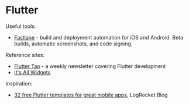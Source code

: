 # Flutter

Useful tools:

- [Fastlane](https://fastlane.tools/) - build and deployment automation for iOS
  and Android. Beta builds, automatic screenshots, and code signing.

Reference sites:

- [Flutter Tap](https://fluttertap.com/?utm_source=wiki.brianturchyn.net) - a
  weekly newsletter covering Flutter development
- [It's All Widgets](https://itsallwidgets.com/)

Inspiration:

- [32 free Flutter templates for great mobile
  apps](https://blog.logrocket.com/32-free-flutter-templates-mobile-apps/?utm_source=wiki.brianturchyn.net),
  LogRocket Blog
